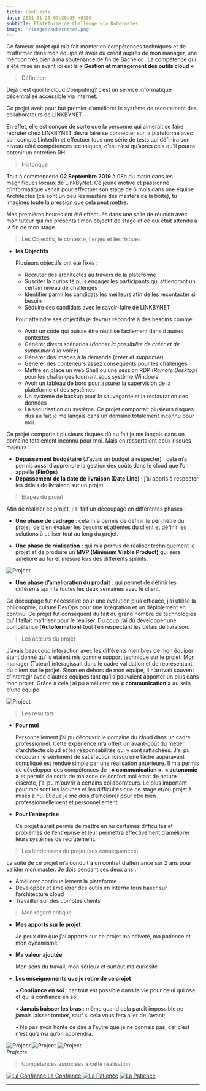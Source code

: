 ```yaml
---
title: LbnPuzzle
date: 2021-01-25 07:20:35 +0300
subtitle: Plateforme de Challenge via Kubernetes
image: '/images/kubernetes.png'
---
```


Ce fameux projet qui m’a fait monter en compétences techniques et de m’affirmer dans mon équipe et avoir du crédit auprès de mon manager, une mention très bien à ma soutenance de fin de Bachelor . La compétence qui a été mise en avant ici est la **« Gestion et management des outils cloud »**

> Définition

Déjà c’est quoi le cloud Computing? c’est un service informatique décentralisé accessible via internet.

Ce projet avait pour but premier d’améliorer le système de recrutement des collaborateurs de LINKBYNET. 

En effet, elle est conçue de sorte que la personne qui aimerait se faire recruter chez LINKBYNET devra faire se connecter sur la plateforme avec son compte LinkedIn et effectuer tous une série de tests qui définira son niveau côté compétences techniques, c’est n’est qu’après cela qu’il pourra obtenir un entretien RH.

> Historique

Tout à commencerle **02 Septembre 2019** à 08h du matin dans les magnifiques locaux de LinkByNet. Ce jeune motivé et passionné d’informatique venait pour effectuer son stage de 6 mois dans une équipe Architectes (ce sont un peu les masters des masters de la boîte), tu imagines toute la pression que cela peut mettre.

Mes premières heures ont été effectués dans une salle de réunion avec mon tuteur qui me présentait mon objectif de stage et ce qui était attendu à la fin de mon stage.

> Les Objectifs, le contexte, l'enjeu et les risques 

- **les Objectifs**

  Plusieurs objectifs ont été fixès : 

    *  Recruter des architectes au travers de la plateforme
    *  Susciter la curiosité puis engager les participants qui attiendront un certain niveau de challenges
    *  Identifier parmi les candidats les meilleurs afin de les recontacter si besoin 
    *   Séduire des candidats avec le savoir-faire de LINKBYNET

  Pour atteindre ses objectifs je devrais répondre à des besoins comme:

    *  Avoir un code qui puisse être réutilisé facilement dans d’autres contextes
    *  Générer divers scénarios (*donner la possibilité de créer et de supprimer à la volée*)
    *  Générer des images à la demande (*créer et supprimer*)
    *  Générer des conteneurs assez conséquents pour les challenges
    *  Mettre en place un web Shell ou une session RDP (*Remote Desktop*) pour les challenges tournant sous système Windows 
    *  Avoir un tableau de bord pour assurer la supervision de la plateforme et des systèmes 
    *  Un système de backup pour la sauvegarde et la restauration des données 
    * La sécurisation du système.  Ce projet comportait plusieurs risques dus au fait je me lançais dans un domaine totalement inconnu pour moi. 

Ce projet comportait plusieurs risques dû au fait je me lançais dans un domaine totalement inconnu pour moi. Mais en ressortaient deux risques majeurs :

- **Dépassement budgétaire** (J’avais un budget à respecter) : cela m’a permis aussi d’apprendre la gestion des coûts dans le cloud que l’on appelle
(**FinOps**)
- **Dépassement de la date de livraison (Date Line)** : j’ai appris à respecter les délais de livraison sur un projet 

> Etapes du projet

Afin de réaliser ce projet, j'ai fait un découpage en différentes phases :
  * **Une phase de cadrage** : cela m'a permis de définir le périmètre du projet, de bien évaluer les besoins et attentes du client et définir les solutions à utiliser tout au long du projet.

  * **Une phase de réalisation** : qui m’a permis de réaliser techniquement le projet et de produire un **MVP (Minimum Viable Product)** qui sera amélioré au fur et mesure lors des différents sprints.

<div class="gallery-box">
  <div class="gallery">
    <img src="/images/mvp.png" alt="Project">
  </div>
</div>

  * **Une phase d’amélioration du produit** : qui permet de définir les différents sprints toutes les deux semaines avec le client.

Ce découpage fut nécessaire pour une évolution plus efficace, j’ai utilisé la philosophie, culture DevOps pour une intégration et un déploiement en continu.
Ce projet fut conséquent du fait du grand nombre de technologies qu’il fallait maîtriser pour le réaliser. Du coup j’ai dû développer une compétence (**Autoformation**) tout t’en respectant les délais de livraison.

> Les acteurs du projet

J’avais beaucoup interaction avec les différents membres de mon équiper étant donné qu’ils étaient mis comme support technique sur le projet. Mon manager (Tuteur) interagissait dans le cadre validation et de représentant du client sur le projet. Sinon en dehors de mon équipe, il n’arrivait souvent d'interagir avec d’autres équipes tant qu’ils pouvaient apporter un plus dans mon projet. Grâce à cela j’ai pu améliorer ma **« communication »** au sein d’une équipe.

<div class="gallery-box">
  <div class="gallery">
    <img src="/images/people.jpg" alt="Project">
  </div>
</div>

> Les résultats

  * **Pour moi** 

      Personnellement j’ai pu découvrir le domaine du cloud dans un cadre professionnel. Cette expérience m’a offert un avant-goût du métier d’architecte cloud et les responsabilités qui y sont rattachées. J’ai pu découvrir le sentiment de satisfaction lorsqu’une tâche auparavant compliqué est rendue simple par une réalisation antérieure. Il m’a permis de développer des compétences de : **« communication »**, **« autonomie »** et permis de sortir de ma zone de confort moi étant de nature discrète, j’ai pu m’ouvrir à certains collaborateurs. Le plus important pour moi sont les lacunes et les difficultés que ce stage et/ou projet à mises à nu. Et que je me dois d’améliorer pour être bien professionnellement et personnellement. 

  * **Pour l’entreprise** 

      Ce projet aurait permis de mettre en nu certaines difficultés et problèmes de l’entreprise et leur permettra effectivement d’améliorer leurs systèmes de recrutement.

> Les lendemains du projet (ses conséquences)

La suite de ce projet m’a conduit à un contrat d’alternance sur 2 ans pour valider mon master. Je dois pendant ses deux ans :

  * Améliorer continuellement la plateforme
  * Développer et améliorer des outils en interne tous baser sur l’architecture cloud 
  * Travailler sur des comptes clients 

> Mon regard critique

  * **Mes apports sur le projet**

    Je peux dire que j’ai apporté sur ce projet ma naïveté, ma patience et mon dynamisme.

  * **Ma valeur ajoutée** 

    Mon sens du travail, mon sérieux et surtout ma curiosité 

  * **Les enseignements que je retire de ce projet**

    ▪ **Confiance en soi** : car tout est possible dans la vie pour celui qui ose et qui a confiance en soi;

    ▪ **Jamais baisser les bras** : même quand cela paraît impossible ne jamais laisser tomber, sauf si cela vous fera aller de l’avant;

    ▪ Ne pas avoir honte de dire à l’autre que je ne connais pas, car c’est n’est qu’ainsi qu’on apprendra.

<div class="gallery-box">
  <div class="gallery">
    <img src="/images/impossible.jpg" alt="Project">
    <img src="/images/bras.png" alt="Project">
    <img src="/images/possible.jpg" alt="Project">
  </div>
  <em>Projects</em>
</div>

> Compétences associées à cette réalisation 

<div class="gallery-box">
  <div class="gallery">
    <a href="https://www.credly.com/badges/bace27f2-f367-4f95-98da-8baec1ca43dd/public_url" target="_blank"><img src="/images/me9.jpg" alt="La Confiance"> La Confiance </a>
    <a href="https://www.credly.com/badges/bace27f2-f367-4f95-98da-8baec1ca43dd/public_url" target="_blank"><img src="/images/me8.jpg" alt="La Patience"></a>
    <a href="https://www.credly.com/badges/bace27f2-f367-4f95-98da-8baec1ca43dd/public_url" target="_blank"><img src="/images/me11.jpg" alt="La Patience"></a>
</div>

***